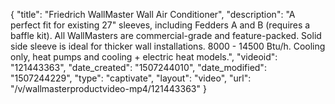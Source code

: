 {
    "title": "Friedrich WallMaster Wall Air Conditioner",
    "description": "A perfect fit for existing 27\" sleeves, including Fedders A and B (requires a baffle kit). All WallMasters are commercial-grade and feature-packed. Solid side sleeve is ideal for thicker wall installations. 8000 - 14500 Btu\/h. Cooling only, heat pumps and cooling + electric heat models.",
    "videoid": "121443363",
    "date_created": "1507244010",
    "date_modified": "1507244229",
    "type": "captivate",
    "layout": "video",
    "url": "\/v\/wallmasterproductvideo-mp4\/121443363"
}